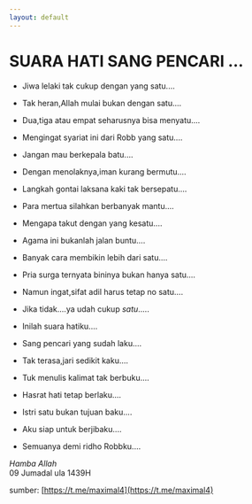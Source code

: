 ```yaml
---
layout: default
---
```



# SUARA HATI SANG PENCARI ...


-    Jiwa lelaki tak cukup dengan yang satu....
-    Tak heran,Allah mulai bukan dengan satu....
-    Dua,tiga atau empat seharusnya bisa menyatu....
-    Mengingat syariat ini dari Robb yang satu....
-    Jangan mau berkepala batu....
-    Dengan menolaknya,iman kurang bermutu....
-    Langkah gontai laksana kaki tak bersepatu....
-    Para mertua silahkan berbanyak mantu....
-    Mengapa takut dengan yang kesatu....
-    Agama ini bukanlah jalan buntu....
-    Banyak cara membikin lebih dari satu....
-    Pria surga ternyata bininya bukan hanya satu....
-    Namun ingat,sifat adil harus tetap no satu....
    
-    Jika tidak....ya udah cukup *satu*.....
    
-    Inilah suara hatiku....
-    Sang pencari yang sudah laku....
-    Tak terasa,jari sedikit kaku....
-    Tuk menulis kalimat tak berbuku....
-    Hasrat hati tetap berlaku....
-    Istri satu bukan tujuan baku....
-    Aku siap untuk berjibaku....
-    Semuanya demi ridho Robbku....
    
    
_Hamba Allah_   
09 Jumadal ula 1439H

sumber: [https://t.me/maximal4](https://t.me/maximal4)
